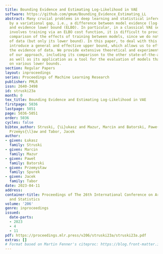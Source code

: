 ```yaml
---
title: Bounding Evidence and Estimating Log-Likelihood in VAE
software: https://github.com/gmum/Bounding_Evidence_Estimating_LL
abstract: Many crucial problems in deep learning and statistical inference are caused
  by a variational gap, i.e., a difference between model evidence (log-likelihood)
  and evidence lower bound (ELBO). In particular, in a classical VAE setting that
  involves training via an ELBO cost function, it is difficult to provide a robust
  comparison of the effects of training between models, since we do not know a log-likelihood
  of data (but only its lower bound). In this paper, to deal with this problem, we
  introduce a general and effective upper bound, which allows us to efficiently approximate
  the evidence of data. We provide extensive theoretical and experimental studies
  of our approach, including its comparison to the other state-of-the-art upper bounds,
  as well as its application as a tool for the evaluation of models that were trained
  on various lower bounds.
section: Regular Papers
layout: inproceedings
series: Proceedings of Machine Learning Research
publisher: PMLR
issn: 2640-3498
id: struski23a
month: 0
tex_title: Bounding Evidence and Estimating Log-Likelihood in VAE
firstpage: 5036
lastpage: 5051
page: 5036-5051
order: 5036
cycles: false
bibtex_author: Struski, {\L}ukasz and Mazur, Marcin and Batorski, Pawe{\l} and Spurek,
  Przemys{\l}aw and Tabor, Jacek
author:
- given: Łukasz
  family: Struski
- given: Marcin
  family: Mazur
- given: Paweł
  family: Batorski
- given: Przemysław
  family: Spurek
- given: Jacek
  family: Tabor
date: 2023-04-11
address:
container-title: Proceedings of The 26th International Conference on Artificial Intelligence
  and Statistics
volume: '206'
genre: inproceedings
issued:
  date-parts:
  - 2023
  - 4
  - 11
pdf: https://proceedings.mlr.press/v206/struski23a/struski23a.pdf
extras: []
# Format based on Martin Fenner's citeproc: https://blog.front-matter.io/posts/citeproc-yaml-for-bibliographies/
---
```

